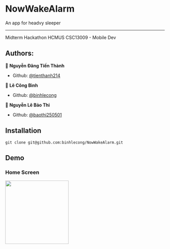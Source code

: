 # NowWakeAlarm

An app for headvy sleeper

-----------------------------------------

Midterm Hackathon
HCMUS CSC13009 - Mobile Dev

## Authors:
🧑 **Nguyễn Đăng Tiến Thành**
- Github: [@tienthanh214](https://github.com/tienthanh214)

👶 **Lê Công Bình**
- Github: [@binhlecong](https://github.com/binhlecong)

👧 **Nguyễn Lê Bảo Thi**
- Github: [@baothi250501](https://github.com/baothi250501)

## Installation
``` git clone git@github.com:binhlecong/NowWakeAlarm.git ```


## Demo
### Home Screen
<img src="https://user-images.githubusercontent.com/66853454/143523954-1d3c45e3-a044-4157-8336-33c20bf970d1.jpg" width="200" height="200">

